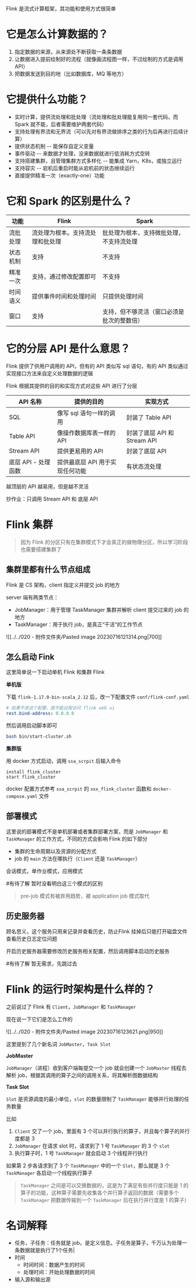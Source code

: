 Flink 是流式计算框架，其功能和使用方式很简单

# 它是怎么计算数据的？

1. 指定数据的来源，从来源处不断获取一条条数据
2. 让数据进入提前绘制好的流程（就像画流程图一样，不过绘制的方式是调用 API）
3. 把数据发送到目的地（比如数据库，MQ 等地方）

# 它提供什么功能？

- 实时计算，提供流处理和批处理（流处理和批处理能复用同一套代码，而 Spark 就不能，后者需要维护两套代码）
- 支持处理有界流和无界流（可以先对有界流做排序之类的行为后再进行后续计算）
- 提供状态机制 -- 能保存自定义变量
- 事件驱动 -- 来数据才处理，没来数据就进行低消耗方式空转
- 支持搭建集群，且管理集群方式多样化 -- 能集成 Yarn，K8s，或独立运行
- 支持容灾 -- 宕机后重启时能从宕机前的状态继续运行
- 直接提供精准一次（exactly-one）功能


# 它和 Spark 的区别是什么？


| 功能     | Flink                  | Spark                                      |
| -------- | ---------------------- | ------------------------------------------ |
| 流批处理 |流处理为根本。支持流处理和批处理|批处理为根本，支持微批处理，不支持流处理|
| 状态机制 | 支持                   | 不支持                                     |
| 精准一次 | 支持，通过修改配置即可 | 不支持                                     |
| 时间语义 | 提供事件时间和处理时间 | 只提供处理时间                             |
| 窗口     | 支持                   | 支持，但不够灵活（窗口必须是批次的整数倍） | 


# 它的分层 API 是什么意思？

Flink 提供了供用户调用的 API，但有的 API 类似写 sql 语句，有的 API 类似通过实现接口方法来自定义处理数据的逻辑

Flink 根据其提供的目的和实现方式对这些 API 进行了分层

| API 名称            | 提供的目的                      | 实现方式                     |
| ------------------- | ------------------------------- | ---------------------------- |
| SQL                 | 像写 sql 语句一样的调用         | 封装了 Table API             |
| Table API           | 像操作数据库表一样的 API        | 封装了底层 API 和 Stream API |
| Stream API          | 提供更易用的 API                | 封装了底层 API               |
| 底层 API - 处理函数 | 提供最底层 API 用于实现任何功能 | 有状态流处理                 |

越顶层的 API 越易用，但是越不灵活

抄作业：只调用 Stream API 和 底层 API

# Flink 集群

> 因为 Flink 的分区只有在集群模式下才会真正的做物理分区，所以学习阶段也需要搭建集群了

## 集群里都有什么节点组成

Flink 是 CS 架构，client 指定义并提交 job 的地方

server 端有两类节点：

- JobManager：用于管理 TaskManager 集群并解析 client 提交过来的 job 的地方
- TaskManager：用于执行 job，是真正“干活”的工作节点

![[../../020 - 附件文件夹/Pasted image 20230716121314.png|700]]

## 怎么启动 Fink

这里简单说一下启动单机 Flink 和集群 Flink

**单机版**

下载 `flink-1.17.0-bin-scala_2.12` 后，改一下配置文件 `conf/flink-conf.yaml`

```yaml
# 如果不改这个配置，就不能远程访问 flink web ui
rest.bind-address: 0.0.0.0
```

然后调用启动脚本即可

```bash
bash bin/start-cluster.sh
```

**集群版**

用 docker 方式启动，调用 `ssa_scrpit` 后输入命令

```
install flink_cluster
start flink_cluster
```

docker 配置方式参考 `ssa_scrpit` 的 `xxx_flink_cluster` 函数和 `docker-compose.yaml` 文件

## 部署模式

这里说的部署模式不是单机部署或者集群部署方案，而是 `JobManager` 和 `TaskManager` 的工作方式，不同的方式会影响 Flink 的如下部分

- 集群的生命周期以及资源的分配方式
- job 的 `main` 方法在哪执行（`Client` 还是 `TaskManager`）

会话模式，单作业模式，应用模式

#有待了解  暂时没看明白这三个模式的区别

> pre-job 模式有被弃用趋势，被 application job 模式取代

## 历史服务器

顾名思义，这个服务只用来记录并查看历史，防止Flink 挂掉后只能打开磁盘文件查看历史日志定位问题

开启历史服务器需要修改历史服务相关配置，然后调用脚本启动历史服务

#有待了解 暂无需求，先跳过去

# Flink 的运行时架构是什么样的？

之前说过了 Flink 有 `Client`，`JobManager` 和 `TaskManager`

现在说一下它们是怎么工作的

![[../../020 - 附件文件夹/Pasted image 20230716123621.png|950]]

这里提到了几个新名词 `JobMaster`，`Task Slot`

**JobMaster**

`JobManager`（进程）收到客户端每提交一个 job 就会创建一个 `JobMaster` 线程去解析 job，根据其调用的算子之间的调用关系，将其解析图数据结构

**Task Slot**

`Slot` 是资源调度的最小单位，`slot` 的数量限制了 `TaskManager` 能够并行处理的任务数量

比如

1. `Client` 交了一个 job，里面有 3 个可以并行执行的算子，并且每个算子的并行度都是 3
2. `JobManager` 在请求 slot 时，请求到了 1 号 `TaskManager` 的 3 个 `slot`
3. 执行算子时，1 号 `TaskManager` 就会启动 3 个线程并行执行

如果第 2 步各请求到了 3 个 `TaskManager` 中的一个 `Slot`，那么就是 3 个 `TaskManager` 各启动一个线程执行算子

> `TaskManager` 之间是可以交换数据的，这是为了满足有些并行度只能是 1 的算子的功能，这种算子需要先收集各个并行算子返回的数据（需要多个 `TaskManager` 把数据传输到一个 `TaskManager` 后在执行并行度是 1 的算子）

# 名词解释

- 任务，子任务：任务就是 job，是定义信息。子任务是算子，千万认为处理一条数据就是执行了1个任务|
- 时间
	- 时间时间：数据产生的时间
	- 处理时间：开始处理数据的时间
- 输入源和输出源